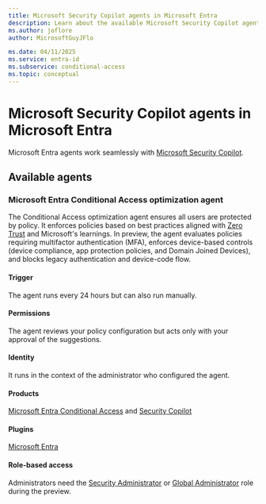 ```yaml
---
title: Microsoft Security Copilot agents in Microsoft Entra
description: Learn about the available Microsoft Security Copilot agents in Microsoft Entra.
ms.author: joflore
author: MicrosoftGuyJFlo

ms.date: 04/11/2025
ms.service: entra-id
ms.subservice: conditional-access
ms.topic: conceptual
---
```

# Microsoft Security Copilot agents in Microsoft Entra

Microsoft Entra agents work seamlessly with [Microsoft Security Copilot](/copilot/security/microsoft-security-copilot).

## Available agents

### Microsoft Entra Conditional Access optimization agent

The Conditional Access optimization agent ensures all users are protected by policy. It enforces policies based on best practices aligned with [Zero Trust](/security/zero-trust/deploy/identity) and Microsoft's learnings. In preview, the agent evaluates policies requiring multifactor authentication (MFA), enforces device-based controls (device compliance, app protection policies, and Domain Joined Devices), and blocks legacy authentication and device-code flow.

#### Trigger​

The agent runs every 24 hours but can also run manually. 

#### Permissions​

The agent reviews your policy configuration but acts only with your approval of the suggestions.

#### Identity​

It runs in the context of the administrator who configured the agent.

#### Products​

[Microsoft Entra Conditional Access](/entra/identity/conditional-access/) and [Security Copilot](/copilot/security/microsoft-security-copilot)

#### Plugins​

[Microsoft Entra](/entra/fundamentals/copilot-security-entra)

#### Role-based access ​

Administrators need the [Security Administrator](../role-based-access-control/permissions-reference.md#security-administrator) or [Global Administrator](../role-based-access-control/permissions-reference.md#global-administrator) role during the preview.

